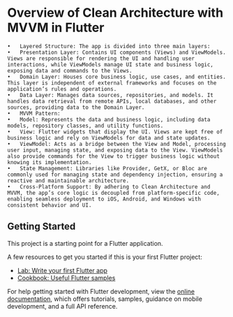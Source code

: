 # Overview of Clean Architecture with MVVM in Flutter

	•	Layered Structure: The app is divided into three main layers:
	•	Presentation Layer: Contains UI components (Views) and ViewModels. Views are responsible for rendering the UI and handling user interactions, while ViewModels manage UI state and business logic, exposing data and commands to the Views.
	•	Domain Layer: Houses core business logic, use cases, and entities. This layer is independent of external frameworks and focuses on the application’s rules and operations.
	•	Data Layer: Manages data sources, repositories, and models. It handles data retrieval from remote APIs, local databases, and other sources, providing data to the Domain Layer.
	•	MVVM Pattern:
	•	Model: Represents the data and business logic, including data models, repository classes, and utility functions.
	•	View: Flutter widgets that display the UI. Views are kept free of business logic and rely on ViewModels for data and state updates.
	•	ViewModel: Acts as a bridge between the View and Model, processing user input, managing state, and exposing data to the View. ViewModels also provide commands for the View to trigger business logic without knowing its implementation.
	•	State Management: Libraries like Provider, GetX, or Bloc are commonly used for managing state and dependency injection, ensuring a reactive and maintainable architecture.
	•	Cross-Platform Support: By adhering to Clean Architecture and MVVM, the app’s core logic is decoupled from platform-specific code, enabling seamless deployment to iOS, Android, and Windows with consistent behavior and UI.

## Getting Started

This project is a starting point for a Flutter application.

A few resources to get you started if this is your first Flutter project:

- [Lab: Write your first Flutter app](https://docs.flutter.dev/get-started/codelab)
- [Cookbook: Useful Flutter samples](https://docs.flutter.dev/cookbook)

For help getting started with Flutter development, view the
[online documentation](https://docs.flutter.dev/), which offers tutorials,
samples, guidance on mobile development, and a full API reference.
